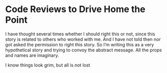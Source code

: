 # Code Reviews to Drive Home the Point

I have thought several times whether I should right this or not, since this story is related to others who worked with me. And I have not told then nor got asked the permission to right this story. So I’m writing this as a very hypothetical story and trying to convoy the abstract message. All the props and names are imaginary.

I know things look grim, but all is not lost